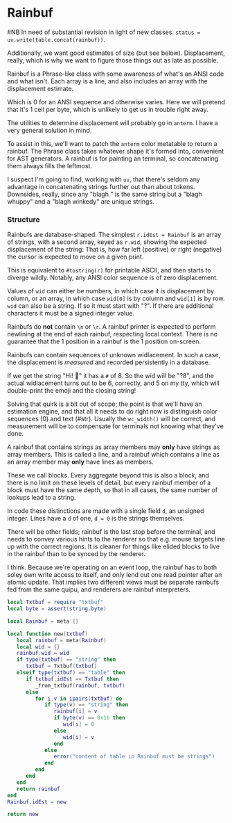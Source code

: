 # Rainbuf


#NB In need of substantial revision in light of new classes.
``status = uv.write(table.concat(rainbuf))``.


Additionally, we want good estimates of size (but see below).  Displacement,
really, which is why we want to figure those things out as late as possible.


Rainbuf is a Phrase-like class with some awareness of what's an ANSI code and
what isn't.  Each array is a line, and also includes an array with the
displacement estimate.


Which is 0 for an ANSI sequence and otherwise varies.  Here we will pretend
that it's 1 cell per byte, which is unlikely to get us in trouble right away.


The utilities to determine displacement will probably go in ``anterm``. I have
a very general solution in mind.


To assist in this, we'll want to patch the ``anterm`` color metatable to return
a rainbuf.  The Phrase class takes whatever shape it's formed into, convenient
for AST generators.  A rainbuf is for painting an terminal, so concatenating
them always fills the leftmost.


I suspect I'm going to find, working with ``uv``, that there's seldom any
advantage in concatenating strings further out than about tokens.  Downsides,
really, since any "blagh " is the same string but a "blagh whuppy" and a
"blagh winkedy" are unique strings.


### Structure

Rainbufs are database-shaped.  The simplest ``r.idEst = Rainbuf`` is an
array of strings, with a second array, keyed as ``r.wid``, showing the expected
displacement of the string: That is, how far left (positive) or right
(negative) the cursor is expected to move on a given print.


This is equivalent to ``#tostring(r)`` for printable ASCII, and then starts to
diverge wildly.  Notably, any ANSI color sequence is of zero displacement.


Values of ``wid`` can either be numbers, in which case it is displacement by
column, or an array, in which case ``wid[0]`` is by column and ``wid[1]`` is by
row.  ``wid`` can also be a string. If so it must start with "?". If there are
additional characters it must be a signed integer value.


Rainbufs do **not** contain ``\n`` or ``\r``.  A rainbuf printer is expected to
perform newlining at the end of each rainbuf, respecting local context.  There
is no guarantee that the 1 position in a rainbuf is the 1 position on-screen.


Rainbufs can contain sequences of unknown widlacement.  In such a case, the
displacement is _measured_ and recorded persistently in a database.


If we get the string "Hi! 🤪" it has a ``#`` of 8. So the wid will be "?8",
and the actual widlacement turns out to be 6, correctly, and 5 on my tty,
which will double-print the emoji and the closing string!


Solving that quirk is a bit out of scope; the point is that we'll have an
estimation engine, and that all it needs to do right now is distinguish color
sequences (0) and text (#str).  Usually the ``wc_width()`` will be correct, and
measurement will be to compensate for terminals not knowing what they've done.


A rainbuf that contains strings as array members may **only** have strings as
array members.  This is called a line, and a rainbuf which contains a line
as an array member may **only** have lines as members.


These we call blocks. Every aggregate beyond this is also a block, and there
is no limit on these levels of detail, but every rainbuf member of a block
must have the same depth, so that in all cases, the same number of lookups
lead to a string.


In code these distinctions are made with a single field ``d``, an unsigned
integer.  Lines have a ``d`` of one, ``d = 0`` is the strings themselves.


There will be other fields; rainbuf is the last stop before the terminal, and
needs to convey various hints to the renderer so that e.g. mouse targets line
up with the correct regions.  It is cleaner for things like elided blocks to
live in the rainbuf than to be synced by the renderer.


I think.  Because we're operating on an event loop, the rainbuf has to both
soley own write access to itself, and only lend out one read pointer after
an atomic update.  That implies two different views must be separate rainbufs
fed from the same quipu, and renderers are rainbuf interpreters.

```lua
local Txtbuf = require "txtbuf"
local byte = assert(string.byte)

local Rainbuf = meta {}
```
```lua
local function new(txtbuf)
   local rainbuf = meta(Rainbuf)
   local wid = {}
   rainbuf.wid = wid
   if type(txtbuf) == "string" then
      txtbuf = Txtbuf(txtbuf)
   elseif type(txtbuf) == "table" then
      if txtbuf.idEst == Txtbuf then
         _from_txtbuf(rainbuf, txtbuf)
      else
         for i,v in ipairs(txtbuf) do
            if type(v) == "string" then
               rainbuf[i] = v
               if byte(v) == 0x1b then
                  wid[i] = 0
               else
                  wid[i] = v
               end
            else
               error("content of table in Rainbuf must be strings")
            end
         end
      end
   end
   return rainbuf
end
Rainbuf.idEst = new
```
```lua
return new
```
